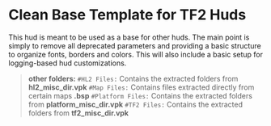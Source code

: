 
# **Clean Base Template for TF2 Huds**

This hud is meant to be used as a base for other huds. The main point is simply to remove all deprecated parameters and providing a basic structure to organize fonts, borders and colors. This will also include a basic setup for logging-based hud customizations.

> **other folders:** 
> `#HL2 Files:` Contains the extracted folders from  **hl2_misc_dir.vpk** 
> `#Map Files:` Contains files extracted directly from certain maps **.bsp**
>  `#Platform Files:` Contains the extracted folders from **platform_misc_dir.vpk** 
>  `#TF2 Files:` Contains the extracted folders from **tf2_misc_dir.vpk**
